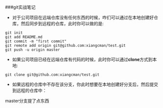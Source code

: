 ###git实战笔记
- 对于公司项目在远端仓库没有任何东西的时候，咋们可以通过在本地创建好仓库，然后同步到远程的仓库，此时你可以做的是:

```
git init
git add README.md
git commit -m "first commit"
git remote add origin git@github.com:xiangcman/test.git
git push -u origin master
```
- 如果公司项目已经在远端仓库有代码的时候，此时你可以通过**clone**方式到本地:

```
git clone git@github.com:xiangcman/test.git
```

- 如果远程的仓库中不存在该分支，你此时想要在本地创建好分支后，然后提交到远程的仓库中：


master分支提了点东西
